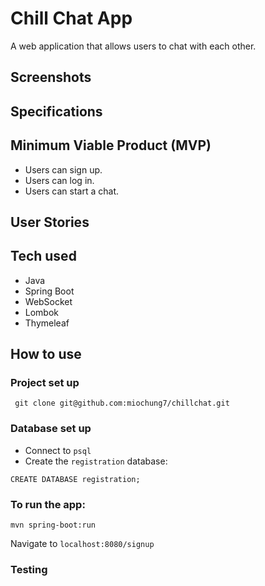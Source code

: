 # Chill Chat App

A web application that allows users to chat with each other.

## Screenshots

## Specifications

## Minimum Viable Product (MVP)

- Users can sign up.
- Users can log in.
- Users can start a chat.

## User Stories

## Tech used

- Java
- Spring Boot
- WebSocket
- Lombok
- Thymeleaf

## How to use

### Project set up

` git clone git@github.com:miochung7/chillchat.git`

### Database set up

- Connect to `psql`
- Create the `registration` database:
```
CREATE DATABASE registration;
```

### To run the app:

```
mvn spring-boot:run
```

Navigate to `localhost:8080/signup`

### Testing
